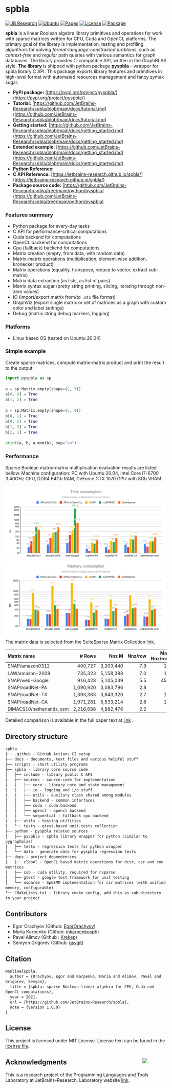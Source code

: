 # spbla

[![JB Research](https://jb.gg/badges/research-flat-square.svg)](https://research.jetbrains.org/)
[![Ubuntu](https://github.com/JetBrains-Research/spbla/actions/workflows/ubuntu.yml/badge.svg?branch=main)](https://github.com/JetBrains-Research/spbla/actions/workflows/ubuntu.yml)
[![Pages](https://github.com/JetBrains-Research/spbla/actions/workflows/docs.yml/badge.svg?branch=main)](https://jetbrains-research.github.io/spbla/)
[![License](https://img.shields.io/badge/license-MIT-orange)](https://github.com/JetBrains-Research/spbla/blob/master/LICENSE)
[![Package](https://img.shields.io/badge/pypi%20package-1.0.0-%233776ab)](https://pypi.org/project/pyspbla/)

**spbla** is a linear Boolean algebra library primitives and operations for work with sparse matrices written for CPU,
Cuda and OpenCL platforms. The primary goal of the library is implementation, testing and profiling algorithms for
solving *formal-language-constrained problems*, such as *context-free*
and *regular* path queries with various semantics for graph databases. The library provides C-compatible API, written in
the GraphBLAS style. **The library** is shipped with python package **pyspbla** - wrapper for spbla library C API. This package exports
library features and primitives in high-level format with automated resources management and fancy syntax sugar.

* **PyPI package:** [https://pypi.org/project/pyspbla/](https://pypi.org/project/pyspbla/)
* **Tutorial:** [https://github.com/JetBrains-Research/spbla/blob/main/docs/tutorial.md](https://github.com/JetBrains-Research/spbla/blob/main/docs/tutorial.md)
* **Getting started:** [https://github.com/JetBrains-Research/spbla/blob/main/docs/getting_started.md](https://github.com/JetBrains-Research/spbla/blob/main/docs/getting_started.md)
* **Extended example:** [https://github.com/JetBrains-Research/spbla/blob/main/docs/getting_started.md](https://github.com/JetBrains-Research/spbla/blob/main/docs/getting_started.md)
* **Python Reference:**
* **C API Reference:** [https://jetbrains-research.github.io/spbla/](https://jetbrains-research.github.io/spbla/)
* **Package source code:** [https://github.com/JetBrains-Research/spbla/tree/main/python/pyspbla](https://github.com/JetBrains-Research/spbla/tree/main/python/pyspbla)

### Features summary

- Python package for every-day tasks
- C API for performance-critical computations
- Cuda backend for computations
- OpenCL backend for computations
- Cpu (fallback) backend for computations
- Matrix creation (empty, from data, with random data)
- Matrix-matrix operations (multiplication, element-wise addition, kronecker product)
- Matrix operations (equality, transpose, reduce to vector, extract sub-matrix)
- Matrix data extraction (as lists, as list of pairs)
- Matrix syntax sugar (pretty string printing, slicing, iterating through non-zero values)
- IO (import/export matrix from/to `.mtx` file format)
- GraphViz (export single matrix or set of matrices as a graph with custom color and label settings)
- Debug (matrix string debug markers, logging)

### Platforms

- Linux based OS (tested on Ubuntu 20.04)

### Simple example

Create sparse matrices, compute matrix-matrix product and print the result to the output:

```python
import pyspbla as sp

a = sp.Matrix.empty(shape=(2, 3))
a[0, 0] = True
a[1, 2] = True

b = sp.Matrix.empty(shape=(3, 4))
b[0, 1] = True
b[0, 2] = True
b[1, 3] = True
b[2, 1] = True

print(a, b, a.mxm(b), sep="\n")
```

### Performance

Sparse Boolean matrix-matrix multiplication evaluation results are listed bellow. Machine configuration: PC with Ubuntu
20.04, Intel Core i7-6700 3.40GHz CPU, DDR4 64Gb RAM, GeForce GTX 1070 GPU with 8Gb VRAM.

![time](https://github.com/JetBrains-Research/spbla/raw/main/docs/pictures/mxm-perf-time.svg?raw=true&sanitize=true)
![mem](https://github.com/JetBrains-Research/spbla/raw/main/docs/pictures/mxm-perf-mem.svg?raw=true&sanitize=true)

The matrix data is selected from the SuiteSparse Matrix Collection [link](https://sparse.tamu.edu).

| Matrix name                |     # Rows |     Nnz M | Nnz/row | Max Nnz/row |     Nnz M^2 |
|:---------------------------|-----------:|----------:|--------:|------------:|------------:|
| SNAP/amazon0312            |    400,727 | 3,200,440 |     7.9 |          10 |  14,390,544 |
| LAW/amazon-2008            |    735,323 | 5,158,388 |     7.0 |          10 |  25,366,745 |
| SNAP/web-Google            |    916,428 | 5,105,039 |     5.5 |         456 |  29,710,164 |
| SNAP/roadNet-PA            |  1,090,920 | 3,083,796 |     2.8 |           9 |   7,238,920 |
| SNAP/roadNet-TX            |  1,393,383 | 3,843,320 |     2.7 |          12 |   8,903,897 |
| SNAP/roadNet-CA            |  1,971,281 | 5,533,214 |     2.8 |          12 |  12,908,450 |
| DIMACS10/netherlands_osm   |  2,216,688 | 4,882,476 |     2.2 |           7 |   8,755,758 |

Detailed comparison is available in the full paper text at
[link](https://github.com/YaccConstructor/articles/blob/master/2021/GRAPL/Sparse_Boolean_Algebra_on_GPGPU/Sparse_Boolean_Algebra_on_GPGPU.pdf)
.

## Directory structure

```
spbla
├── .github - GitHub Actions CI setup 
├── docs - documents, text files and various helpful stuff
├── scripts - short utility programs 
├── spbla - library core source code
│   ├── include - library public C API 
│   ├── sources - source-code for implementation
│   │   ├── core - library core and state management
│   │   ├── io - logging and i/o stuff
│   │   ├── utils - auxilary class shared among modules
│   │   ├── backend - common interfaces
│   │   ├── cuda - cuda backend
│   │   ├── opencl - opencl backend
│   │   └── sequential - fallback cpu backend
│   ├── utils - testing utilities
│   └── tests - gtest-based unit-tests collection
├── python - pyspbla related sources
│   ├── pyspbla - spbla library wrapper for python (similar to pygraphblas)
│   ├── tests - regression tests for python wrapper
│   └── data - generate data for pyspbla regression tests
├── deps - project dependencies
│   ├── clbool - OpenCL based matrix operations for dcsr, csr and coo matrices
│   ├── cub - cuda utility, required for nsparse
│   ├── gtest - google test framework for unit testing
│   └── nsparse - SpGEMM implementation for csr matrices (with unified memory, configurable)
└── CMakeLists.txt - library cmake config, add this as sub-directory to your project
```

## Contributors

- Egor Orachyov (Github: [EgorOrachyov](https://github.com/EgorOrachyov))
- Maria Karpenko (Github: [mkarpenkospb](https://github.com/mkarpenkospb))
- Pavel Alimov (Github : [Krekep](https://github.com/Krekep))
- Semyon Grigorev (Github: [gsvgit](https://github.com/gsvgit))

## Citation

```ignorelang
@online{spbla,
  author = {Orachyov, Egor and Karpenko, Maria and Alimov, Pavel and Grigorev, Semyon},
  title = {spbla: sparse Boolean linear algebra for CPU, Cuda and OpenCL computations},
  year = 2021,
  url = {https://github.com/JetBrains-Research/spbla},
  note = {Version 1.0.0}
}
```

## License

This project is licensed under MIT License. License text can be found in the
[license file](https://github.com/JetBrains-Research/spbla/blob/master/LICENSE.md).

## Acknowledgments <img align="right" width="15%" src="https://github.com/JetBrains-Research/spbla/raw/main/docs/pictures/jetbrains-logo.png?raw=true&sanitize=true">

This is a research project of the Programming Languages and Tools Laboratory at JetBrains-Research. Laboratory
website [link](https://research.jetbrains.org/groups/plt_lab/).